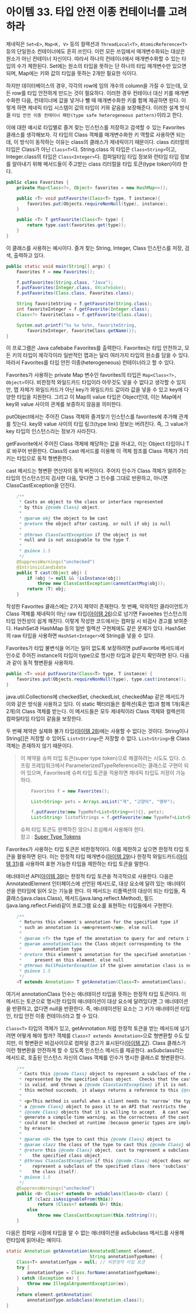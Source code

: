 # 아이템 33. 타입 안전 이종 컨테이너를 고려하라
제네릭은 `Set<E>`, `Map<K, V>` 등의 컬렉션과 `ThreadLocal<T>`, `AtomicReference<T>` 등의 단일원소 컨테이너에도 흔히 쓰인다.
이런 모든 쓰임에서 매개변수화되는 대상은 원소가 아닌 컨테이너 자신이다.
따라서 하나의 컨테이너에서 매개변수화할 수 있는 타입의 수가 제한된다.
Set에는 원소의 타입을 뜻하는 단 하나의 타입 매개변수만 있으면 되며, Map에는 키와 값의 타입을 뜻하는 2개만 필요한 식이다.

하지만 데이터베이스의 경우, 각각의 row에 임의 개수의 column을 가질 수 있는데, 모든 row를 타입 안전하게 만드는 것이 필요하다.
이러한 경우 컨테이너 대신 키를 매개변수화한 다음, 컨테이너에 값을 넣거나 뺄 때 매개변수화한 키를 함께 제공하면 된다.
이렇게 하면 제네릭 타입 시스템이 값의 타입이 키와 같음을 보장해준다.
이러한 설계 방식을 `타입 안전 이종 컨테이너 패턴(type safe heterogeneous pattern)`이라고 한다.

이에 대한 예시로 타입별로 즐겨 찾는 인스턴스를 저장하고 검색할 수 있는 Favorites 클래스를 생각해보자.
각 타입의 Class 객체를 매개변수화한 키 역할로 사용하면 되는데, 이 방식이 동작하는 이유는 class의 클래스가 제네릭이기 때문이다.
class 리터럴의 타입은 Class가 아닌 `Class<T>`다.
String.class 의 타입은 `Class<String>`이고, Integer.class의 타입은 `Class<Integer>`다.
컴파일타임 타입 정보와 런타임 타입 정보를 알아내기 위해 메서드들이 주고받는 class 리터럴을 타입 토큰(type token)이라 한다.

```java
public class Favorites {
    private Map<Class<?>, Object> favorites = new HashMap<>();

    public <T> void putFavorite(Class<T> type, T instance){
        favorites.put(Objects.requireNonNull(type), instance);
    }

    public <T> T getFavorite(Class<T> type) {
        return type.cast(favorites.get(type));
    }
}
```
이 클래스를 사용하는 예시이다. 즐겨 찾는 String, Integer, Class 인스턴스를 저장, 검색, 출력하고 있다.
```java
public static void main(String[] args) {
    Favorites f = new Favorites();

    f.putFavorites(String.class, "Java");
    f.putFavorites(Integer.class, 0Xcafebabe);
    f.putFavorites(Class.class, Favorites.class);

    String favoriteString = f.getFavorite(String.class);
    int favoriteInteger = f.getFavorite(Integer.class);
    Class<?> favoriteClass = f.getFavorite(Class.class);

    System.out.printf("%s %x %s%n, favoriteString,
        favoriteInteger, favoriteClass.getName());
}
```
이 프로그램은 Java cafebabe Favorites를 출력한다.
Favorites는 타입 안전하고, 모든 키의 타입이 제각각이라 일반적인 맵과는 달리 여러가지 타입의 원소를 담을 수 있다.
따라서 Favorites를 타입 안전 이종(heterogeneous) 컨테이너라고 할 수 있다.

Favorites가 사용하는 private Map 변수인 favorites의 타입은 `Map<Class<?>, Object>`이다.
비한정적 와일드카드 타입이라 아무것도 넣을 수 없다고 생각할 수 있지만, 맵 자체가 와일드카드가 아닌 key가 와일드카드 값이라 값을 넣을 수 있고 key에 다양한 타입을 지원한다.
그리고 이 Map의 value 타입은 Object인데, 이는 Map에서 key와 value 사이의 관계를 보증하지 않음을 의미한다.

putObject에서는 주어진 Class 객체와 즐겨찾기 인스턴스를 favorites에 추가해 관계를 짓는다.
key와 value 사이의 타입 링크(type link) 정보는 버려진다.
즉, 그 value가 key 타입의 인스턴스라는 정보가 사라진다.

getFavorite에서 주어진 Class 객체에 해당하는 값을 꺼내고, 이는 Object 타입이니 T로 바꾸어 반환한다.
Class의 cast 메서드를 이용해 이 객체 참조를 Class 객체가 가리키는 타입으로 동적 형변환한다.

cast 메서드는 형변환 연산자의 동적 버전이다.
주어지 인수가 Class 객체가 알려주는 타입의 인스턴스인지 검사한 다음, 맞다면 그 인수를 그대로 반환하고, 아니면 ClassCastException을 던진다.
```java
    /**
     * Casts an object to the class or interface represented
     * by this {@code Class} object.
     *
     * @param obj the object to be cast
     * @return the object after casting, or null if obj is null
     *
     * @throws ClassCastException if the object is not
     * null and is not assignable to the type T.
     *
     * @since 1.5
     */
    @SuppressWarnings("unchecked")
    @IntrinsicCandidate
    public T cast(Object obj) {
        if (obj != null && !isInstance(obj))
            throw new ClassCastException(cannotCastMsg(obj));
        return (T) obj;
    }
```

작성한 Favorites 클래스에는 2가지 제약이 존재한다.
첫 번째, 악의적인 클라이언트가 Class 객체를 제네릭이 아닌 raw 타입([아이템 26](item26.md))으로 넘기면 Favoeites 인스턴스의 타입 안전성이 쉽게 깨진다.
이렇게 작성한 코드에서는 컴파일 시 비검사 경고를 보여준다.
HashSet과 HashMap 등의 일반 컬렉션 구현체에도 같은 문제가 있다.
HashSet의 raw 타입을 사용하면 `HashSet<Integer>`에 String을 넣을 수 있다.

Favorites가 타입 불변식을 어기는 일이 없도록 보장하려면 putFavorite 메서드에서 인수로 주어진 instance의 타입이 type으로 명시한 타입과 같은지 확인하면 된다.
다음과 같이 동적 형변환을 사용하자.
```java
public <T> void putFavorite(Class<T> type, T instance) {
    favorites.put(Objects.requireNonNull(type), type.cast(instance));
}
```
java.util.Collections에 checkedSet, checkedList, checkedMap 같은 메서드가 이와 같은 방식을 사용하고 있다.
이 static 팩터리들은 컬렉션(혹은 맵)과 함께 1개(혹은 2개)의 Class 객체를 받는다.
이 메서드들은 모두 제네릭이라 Class 객체와 컬렉션의 컴파일타임 타입이 같음을 보장한다.

두 번째 제약은 실체화 불가 타입([아이템 28](item28.md))에는 사용할 수 없다는 것이다.
String이나 String[]은 저장할 수 있어도 `List<String>`은 저장할 수 없다.
`List<String>`용 Class 객체는 존재하지 않기 때문이다.
> 이 제약을 슈퍼 타입 토큰(super type token)으로 해결하려는 시도도 있다.
> 스프링 프레임워크에서 ParameterizedTypeReference라는 클래스로 구현이 되어 있으며, Favorites에 슈퍼 타입 토큰을 적용하면 제네릭 타입도 저장이 가능하다.
> ```java
>     Favorites f = new Favorites();
>
>     List<String> pets = Arrays.asList("개", "고양이", "앵무");
>
>     f.putFavorite(new TypeRef<List<String>>(){}, pets);
>     List<String> listofStrings = f.getFavorite(new TypeRef<List<String>>(){});
> ```
> 슈퍼 타입 토큰도 완벽하진 않으니 조심해서 사용해야 한다. </br>
> 참고 : [Super Type Tokens](https://gafter.blogspot.com/2006/12/super-type-tokens.html)

Favorites가 사용하는 타입 토큰은 비한정적이다.
이를 제한하고 싶으면 한정적 타입 토큰을 활용하면 된다.
이는 한정적 타입 매개변수([아이템 29](item29.md))나 한정적 와일드카드([아이템 31](item31.md))를 사용하여 표현 가능한 타입을 제한하는 타입 토큰을 말한다.

애너테이션 API([아이템 39](item39.md))는 한정적 타입 토큰을 적극적으로 사용한다.
다음은 AnnotatedElement 인터페이스에 선언된 메서드로, 대상 요소에 달려 있는 애너테이션을 런타임에 읽어 오는 기능을 한다.
이 메서드는 리플렉션의 대상이 되는 타입들, 즉 클래스(java.class.Class<T>), 메서드(java.lang.reflect.Method), 필드(java.lang.reflect.Field)같이 프로그램 요소를 표현하는 타입들에서 구현한다.
```java
    /**
     * Returns this element's annotation for the specified type if
     * such an annotation is <em>present</em>, else null.
     *
     * @param <T> the type of the annotation to query for and return if present
     * @param annotationClass the Class object corresponding to the
     *        annotation type
     * @return this element's annotation for the specified annotation type if
     *     present on this element, else null
     * @throws NullPointerException if the given annotation class is null
     * @since 1.5
     */
    <T extends Annotation> T getAnnotation(Class<T> annotationClass);
```
여기서 annotationClass 인수는 애너테이션 타입을 뜻하는 한정적 타입 토큰이다.
이 메서드는 토큰으로 명시한 타입의 애너테이션이 대상 요소에 달려있다면 그 애너테이션을 반환하고, 없다면 null을 반환한다.
즉, 애너테이션된 요소는 그 키가 애너테이션 타입인, 타입 안전 이종 컨테이너라고 할 수 있다.

`Class<T>` 타입의 객체가 있고, getAnnotation 처럼 한정적 토큰을 받는 메서드에 넘기려면 어떻게 해야 할까?
객체를 `Class<? extends Annotation>`으로 형변환할 수도 있지만, 이 형변환은 비검사이므로 컴파일 경고가 표시된다([아이템 27](item27.md)).
Class 클래스가 이런 형변환을 안전하게 할 수 있도록 인스턴스 메서드를 제공한다.
asSubclass라는 메서드로, 호출된 인스턴스 자신의 Class 객체를 인수가 명시한 클래스로 형변환한다.
```java
    /**
     * Casts this {@code Class} object to represent a subclass of the class
     * represented by the specified class object.  Checks that the cast
     * is valid, and throws a {@code ClassCastException} if it is not.  If
     * this method succeeds, it always returns a reference to this {@code Class} object.
     *
     * <p>This method is useful when a client needs to "narrow" the type of
     * a {@code Class} object to pass it to an API that restricts the
     * {@code Class} objects that it is willing to accept.  A cast would
     * generate a compile-time warning, as the correctness of the cast
     * could not be checked at runtime (because generic types are implemented
     * by erasure).
     *
     * @param <U> the type to cast this {@code Class} object to
     * @param clazz the class of the type to cast this {@code Class} object to
     * @return this {@code Class} object, cast to represent a subclass of
     *    the specified class object.
     * @throws ClassCastException if this {@code Class} object does not
     *    represent a subclass of the specified class (here "subclass" includes
     *    the class itself).
     * @since 1.5
     */
    @SuppressWarnings("unchecked")
    public <U> Class<? extends U> asSubclass(Class<U> clazz) {
        if (clazz.isAssignableFrom(this))
            return (Class<? extends U>) this;
        else
            throw new ClassCastException(this.toString());
    }
```
다음은 컴파일 시점에 타입을 알 수 없는 애너테이션을 asSubclass 메서드를 사용해 런타임에 읽어내는 예이다.
```java
static Annotation getAnnotation(AnnotatedElement element,
                                String annotationTypeName) {
    Class<T> annotationType = null; // 비한정적 타입 토큰
    try {
        annotationType = Class.forName(annotationTypeName);
    } catch (Exception ex) {
        throw new IllegalArgumentException(ex);
    }
    return element.getAnnotation(
        annotationType.asSubclass(Annotation.class));
}
```
